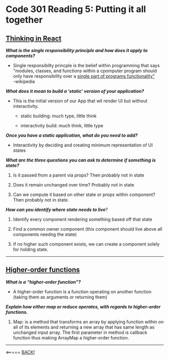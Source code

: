 # Code 301 Reading 5: Putting it all together

## [Thinking in React](https://reactjs.org/docs/thinking-in-react.html)

___What is the single responsibility principle and how does it apply to components?___

*  Single responsibilty princple is the belief within programming that says "modules, classes, and functions within a cpomputer program should only have responsibility over a [single part of programs functionality"](https://en.wikipedia.org/wiki/Single-responsibility_principle) <br> -wikipedia

___What does it mean to build a ‘static’ version of your application?___

* This is the initial version of our App that wll render UI but without interactivity.

  * static building: much type, little think

  * interactivity build: much think, little type

___Once you have a static application, what do you need to add?___

* Interactivity by deciding and creating minimum representation of UI states

___What are the three questions you can ask to determine if something is state?___

1. Is it passed from a parent via props? Then probably not in state

2. Does it remain unchanged over time? Probably not in state

3. Can we compute it based on other state or props within component? Then probably not in state. 

___How can you identify where state needs to live___?

1. Identify every component rendering something based off that state

2. Find a common owner component (this component should live above all components needng the state)

3. If no higher such component exists, we can create a component solely for holding state.

---

## [Higher-order functions](https://eloquentjavascript.net/05_higher_order.html#h_xxCc98lOBK)

___What is a “higher-order function”?___

* A higher-order function is a function operating on another function (taking them as arguments or returning them)

___Explain how either map or reduce operates, with regards to higher-order functions.___

1. Map: is a method that transforms an array by applying function within on all of its elements and returning a new array that has same length as unchanged input array. The first parameter in method is callback function thus making ArrayMap a higher-order function.

---

<===== [BACK!](README.md)

